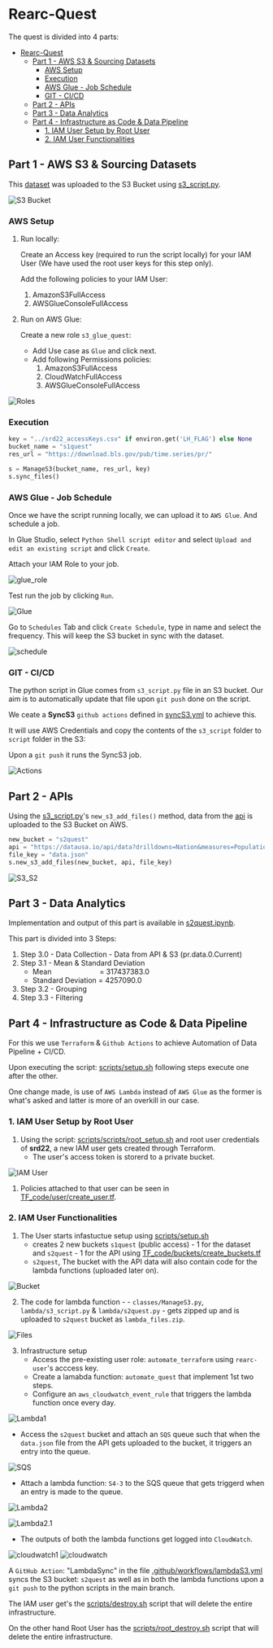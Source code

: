 # Rearc-Quest

The quest is divided into 4 parts:

- [Rearc-Quest](#rearc-quest)
  - [Part 1 - AWS S3 \& Sourcing Datasets](#part-1---aws-s3--sourcing-datasets)
    - [AWS Setup](#aws-setup)
    - [Execution](#execution)
    - [AWS Glue - Job Schedule](#aws-glue---job-schedule)
    - [GIT - CI/CD](#git---cicd)
  - [Part 2 - APIs](#part-2---apis)
  - [Part 3 - Data Analytics](#part-3---data-analytics)
  - [Part 4 - Infrastructure as Code \& Data Pipeline](#part-4---infrastructure-as-code--data-pipeline)
    - [1. IAM User Setup by Root User](#1-iam-user-setup-by-root-user)
    - [2. IAM User Functionalities](#2-iam-user-functionalities)

## Part 1 - AWS S3 & Sourcing Datasets

This [dataset](https://download.bls.gov/pub/time.series/pr/) was uploaded to the S3 Bucket using [s3_script.py](https://github.com/shaswat-dharaiya/Rearc-Quest/blob/main/s3_script/s3_script.py).

![S3 Bucket](./imgs/s3_contents.png "S3 Bucket")

### AWS Setup

1. Run locally:

   <!-- To ease up the process, directly a root user has been created  -->

   Create an Access key (required to run the script locally) for your IAM User (We have used the root user keys for this step only).

   Add the following policies to your IAM User:
    1. AmazonS3FullAccess
    2. AWSGlueConsoleFullAccess

2. Run on AWS Glue:

    Create a new role `s3_glue_quest`:
    * Add Use case as `Glue` and click next.
    * Add following Permissions policies:
        1. AmazonS3FullAccess
        2. CloudWatchFullAccess
        3. AWSGlueConsoleFullAccess

![Roles](./imgs/roles.png "Roles")

### Execution

```python
key = "../srd22_accessKeys.csv" if environ.get('LH_FLAG') else None
bucket_name = "s1quest"
res_url = "https://download.bls.gov/pub/time.series/pr/"

s = ManageS3(bucket_name, res_url, key)
s.sync_files()
```

### AWS Glue - Job Schedule
Once we have the script running locally, we can upload it to `AWS Glue`. And schedule a job.

In Glue Studio, select `Python Shell script editor` and select `Upload and edit an existing script` and click `Create`.

Attach your IAM Role to your job.

![glue_role](./imgs/glue_role.png "AWS Glue Role")

Test run the job by clicking `Run`.

![Glue](./imgs/glue.png "AWS Glue")

Go to `Schedules` Tab and click `Create Schedule`, type in name and select the frequency. This will keep the S3 bucket in sync with the dataset.

![schedule](./imgs/schedule.png "Job Schedule")

### GIT - CI/CD

The python script in Glue comes from `s3_script.py` file in an S3 bucket. Our aim is to automatically update that file upon `git push` done on the script.

We ceate a **SyncS3** `github actions` defined in [syncS3.yml](https://github.com/shaswat-dharaiya/Rearc-Quest/blob/main/.github/workflows/syncS3.yml) to achieve this.

It will use AWS Credentials and copy the contents of the `s3_script` folder to `script` folder in the S3:

Upon a `git push` it runs the SyncS3 job.

![Actions](./imgs/actions.png "Actions")

## Part 2 - APIs

Using the [s3_script.py](https://github.com/shaswat-dharaiya/Rearc-Quest/blob/main/s3_script/s3_script.py)'s `new_s3_add_files()` method, data from the [api](https://datausa.io/api/data?drilldowns=Nation&measures=Population) is uploaded to the S3 Bucket on AWS.

```python
new_bucket = "s2quest"
api = "https://datausa.io/api/data?drilldowns=Nation&measures=Population"
file_key = "data.json"
s.new_s3_add_files(new_bucket, api, file_key)
```



![S3_S2](./imgs/s3_s2.png "S3 Bucket")

## Part 3 - Data Analytics
Implementation and output of this part is available in [s2quest.ipynb](https://github.com/shaswat-dharaiya/Rearc-Quest/blob/main/s2quest.ipynb).

This part is divided into 3 Steps:
1. Step 3.0 - Data Collection - Data from API & S3 (pr.data.0.Current)
2. Step 3.1 - Mean & Standard Deviation
   * Mean&nbsp;&nbsp;&nbsp;&nbsp;&nbsp;&nbsp;&nbsp;&nbsp;&nbsp;&nbsp;&nbsp;&nbsp;&nbsp;&nbsp;&nbsp;&nbsp;&nbsp;&nbsp;&nbsp;&nbsp;&nbsp;&nbsp;&nbsp; = 317437383.0
   * Standard Deviation = 4257090.0
3. Step 3.2 - Grouping
4. Step 3.3 - Filtering

## Part 4 - Infrastructure as Code & Data Pipeline

For this we use `Terraform` & `Github Actions` to achieve Automation of Data Pipeline + CI/CD.

Upon executing the script: [scripts/setup.sh](https://github.com/shaswat-dharaiya/Rearc-Quest/blob/main/scripts/setup.sh) following steps execute one after the other.

One change made, is use of `AWS Lambda` instead of `AWS Glue` as the former is what's asked and latter is more of an overkill in our case.

### 1. IAM User Setup by Root User
1. Using the script: [scripts/scripts/root_setup.sh](https://github.com/shaswat-dharaiya/Rearc-Quest/blob/main/scripts/scripts/root_setup.sh) and root user credentials of **srd22**, a new IAM user gets created through Terraform.
   * The user's access token is storerd to a private bucket.

![IAM User](./imgs/users.png "IAM User")

1. Policies attached to that user can be seen in [TF_code/user/create_user.tf](https://github.com/shaswat-dharaiya/Rearc-Quest/blob/main/pipeline/TF_code/user/create_user.tf).
<!-- create_infra.tf -->
### 2. IAM User Functionalities
1. The User starts infastuctue setup using [scripts/setup.sh](https://github.com/shaswat-dharaiya/Rearc-Quest/blob/main/scripts/setup.sh)
   * creates 2 new buckets `s1quest` (public access) - 1 for the dataset and `s2quest` - 1 for the API using [TF_code/buckets/create_buckets.tf](https://github.com/shaswat-dharaiya/Rearc-Quest/blob/main/pipeline/TF_code/buckets/create_buckets.tf)
   * `s2quest`, The bucket with the API data will also contain code for the lambda functions (uploaded later on).

![Bucket](./imgs/buckets.png "Bucket")

2. The code for lambda function - - `classes/ManageS3.py`, `lambda/s3_script.py` & `lambda/s2quest.py` - gets zipped up and is uploaded to `s2quest` bucket as `lambda_files.zip`.

![Files](./imgs/files.png "Files")

3. Infrastructure setup
   * Access the pre-existing user role: `automate_terraform` using `rearc-user`'s acccess key.
   * Create a lamabda function: `automate_quest` that implement 1st two steps.
   * Configure an `aws_cloudwatch_event_rule` that triggers the lambda function once every day.

![Lambda1](./imgs/lambda1.png "Lambda1")

   * Access the `s2quest` bucket and attach an `SQS` queue such that when the `data.json` file from the API gets uploaded to the bucket, it triggers an entry into the queue.

![SQS](./imgs/sqs.png "SQS")

   * Attach a lambda function: `S4-3` to the SQS queue that gets triggerd when an entry is made to the queue.

![Lambda2](./imgs/lambda2.png "Lambda2")

![Lambda2.1](./imgs/lambda2.1.png "Lambda2.1")

   * The outputs of both the lambda functions get logged into `CloudWatch`.

![cloudwatch1](./imgs/cloudwatch1.png "cloudwatch1")
![cloudwatch](./imgs/cloudwatch.png "cloudwatch")

A `GitHub Action`: "LambdaSync" in the file [.github/workflows/lambdaS3.yml](https://github.com/shaswat-dharaiya/Rearc-Quest/blob/main/.github/workflows/lambdaS3.yml) syncs the S3 bucket: `s2quest` as well as in both the lambda functions upon a `git push` to the python scripts in the main branch.

The IAM user get's the [scripts/destroy.sh](https://github.com/shaswat-dharaiya/Rearc-Quest/blob/main/scripts/destroy.sh) script that will delete the entire infrastructure.


On the other hand Root User has the [scripts/root_destroy.sh](https://github.com/shaswat-dharaiya/Rearc-Quest/blob/main/scripts/root_destroy.sh) script that will delete the entire infrastructure.